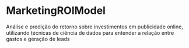 # MarketingROIModel
 Análise e predição do retorno sobre investimentos em publicidade online, utilizando técnicas de ciência de dados para entender a relação entre gastos e geração de leads
